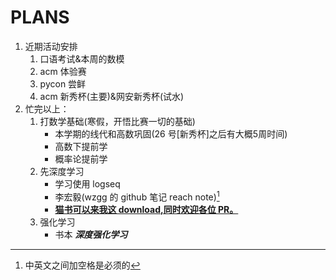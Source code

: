 # PLANS<br>

1. 近期活动安排    
    1. 口语考试&本周的数模
    2. acm 体验赛
    3. pycon 尝鲜
    4. acm 新秀杯(主要)&网安新秀杯(试水)
2. 忙完以上：
    1. 打数学基础(寒假，开悟比赛一切的基础)
         - 本学期的线代和高数巩固(26 号[新秀杯]之后有大概5周时间)
         - 高数下提前学
         - 概率论提前学
    2. 先深度学习
         - 学习使用 logseq
         - 李宏毅(wzgg 的 github 笔记 reach note)[^1]
         - [**猫书可以来我这 download,同时欢迎各位 PR。**](https://github.com/JiwenJ/Awesome-RL)
    3. 强化学习
         - 书本 ***深度强化学习***

[^1]: 中英文之间加空格是必须的
